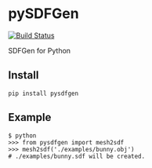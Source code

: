 # pySDFGen

[![Build Status](https://github.com/iory/pysdfgen/workflows/Run%20Tests/badge.svg?branch=master)](https://github.com/iory/pysdfgen/actions)

SDFGen for Python

## Install

```
pip install pysdfgen
```

## Example

```
$ python
>>> from pysdfgen import mesh2sdf
>>> mesh2sdf('./examples/bunny.obj')
# ./examples/bunny.sdf will be created.
```

